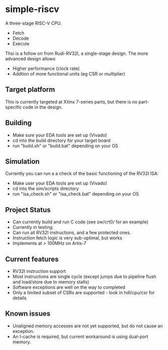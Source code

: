 # simple-riscv

A three-stage RISC-V CPU. 

- Fetch
- Decode
- Execute

Thsi is a follow on from Rudi-RV32I, a single-stage design. The more advanced design allows

- Higher performance (clock rate)
- Addtion of more functional units (eg CSR or multiplier)

## Target platform

This is currently targeted at Xilinx 7-series parts, but there is no part-specific code in the design.

## Building

- Make sure your EDA tools are set up (Vivado)
- cd into the build directory for your target board
- run "build.sh" or "build.bat" depending on your OS

## Simulation
Currently you can run a a check of the basic functioning of the RV32I ISA:

- Make user your EDA tools are set up (Vivado)
- cd into the sim/scripts directory
- run "isa_check.sh" or "isa_check.bat" depending on your OS

## Project Status
- Can currently build and run C code (see sw/crt0/ for an example)
- Currently in testing.
- Can run all RV32I instructions, and a few protected ones.
- Instruction fetch logic is very sub-optimal, but works
- Implements at > 100MHz on Artix-7

## Current features
- RV32I instruction support
- Most instructions are single cycle (except jumps due to pipeline flush and load/store due to memory stalls)
- Software exceptions are well on the way to completed
- Only a limited subset of CSRs are supported - look in hdl/cpu/csr for details

## Known issues
- Unaligned memory accesses are not yet supported, but do not cause an exception.
- An I-cache is required, but current workaround is using dual-port memory.
